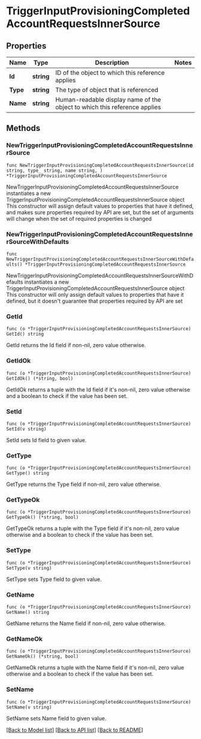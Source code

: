 # TriggerInputProvisioningCompletedAccountRequestsInnerSource

## Properties

Name | Type | Description | Notes
------------ | ------------- | ------------- | -------------
**Id** | **string** | ID of the object to which this reference applies | 
**Type** | **string** | The type of object that is referenced | 
**Name** | **string** | Human-readable display name of the object to which this reference applies | 

## Methods

### NewTriggerInputProvisioningCompletedAccountRequestsInnerSource

`func NewTriggerInputProvisioningCompletedAccountRequestsInnerSource(id string, type_ string, name string, ) *TriggerInputProvisioningCompletedAccountRequestsInnerSource`

NewTriggerInputProvisioningCompletedAccountRequestsInnerSource instantiates a new TriggerInputProvisioningCompletedAccountRequestsInnerSource object
This constructor will assign default values to properties that have it defined,
and makes sure properties required by API are set, but the set of arguments
will change when the set of required properties is changed

### NewTriggerInputProvisioningCompletedAccountRequestsInnerSourceWithDefaults

`func NewTriggerInputProvisioningCompletedAccountRequestsInnerSourceWithDefaults() *TriggerInputProvisioningCompletedAccountRequestsInnerSource`

NewTriggerInputProvisioningCompletedAccountRequestsInnerSourceWithDefaults instantiates a new TriggerInputProvisioningCompletedAccountRequestsInnerSource object
This constructor will only assign default values to properties that have it defined,
but it doesn't guarantee that properties required by API are set

### GetId

`func (o *TriggerInputProvisioningCompletedAccountRequestsInnerSource) GetId() string`

GetId returns the Id field if non-nil, zero value otherwise.

### GetIdOk

`func (o *TriggerInputProvisioningCompletedAccountRequestsInnerSource) GetIdOk() (*string, bool)`

GetIdOk returns a tuple with the Id field if it's non-nil, zero value otherwise
and a boolean to check if the value has been set.

### SetId

`func (o *TriggerInputProvisioningCompletedAccountRequestsInnerSource) SetId(v string)`

SetId sets Id field to given value.


### GetType

`func (o *TriggerInputProvisioningCompletedAccountRequestsInnerSource) GetType() string`

GetType returns the Type field if non-nil, zero value otherwise.

### GetTypeOk

`func (o *TriggerInputProvisioningCompletedAccountRequestsInnerSource) GetTypeOk() (*string, bool)`

GetTypeOk returns a tuple with the Type field if it's non-nil, zero value otherwise
and a boolean to check if the value has been set.

### SetType

`func (o *TriggerInputProvisioningCompletedAccountRequestsInnerSource) SetType(v string)`

SetType sets Type field to given value.


### GetName

`func (o *TriggerInputProvisioningCompletedAccountRequestsInnerSource) GetName() string`

GetName returns the Name field if non-nil, zero value otherwise.

### GetNameOk

`func (o *TriggerInputProvisioningCompletedAccountRequestsInnerSource) GetNameOk() (*string, bool)`

GetNameOk returns a tuple with the Name field if it's non-nil, zero value otherwise
and a boolean to check if the value has been set.

### SetName

`func (o *TriggerInputProvisioningCompletedAccountRequestsInnerSource) SetName(v string)`

SetName sets Name field to given value.



[[Back to Model list]](../README.md#documentation-for-models) [[Back to API list]](../README.md#documentation-for-api-endpoints) [[Back to README]](../README.md)


